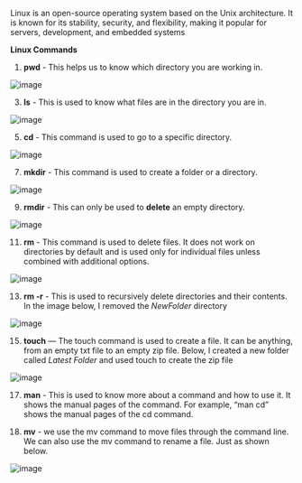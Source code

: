 Linux is an open-source operating system based on the Unix architecture. It is known for its stability, security, and flexibility, making it popular for servers, development, and embedded systems

**Linux Commands**

1. **pwd** - This helps us to know which directory you are working in.
   
![image](https://github.com/user-attachments/assets/161eb3d0-a35a-49c3-91f3-fac79b1eaba0)

3. **ls** - This is used to know what files are in the directory you are in.
   
![image](https://github.com/user-attachments/assets/6e156d47-87f3-4ddf-aa8e-1aa6be66c466)

5. **cd** -  This command is used to go to a specific directory.

![image](https://github.com/user-attachments/assets/cba091af-a1a1-4aa6-ae9f-611a7379b7a6)

7. **mkdir** - This command is used to create a folder or a directory.

![image](https://github.com/user-attachments/assets/ad2822ed-e957-48ee-80c0-324f8775729b)

9. **rmdir** - This can only be used to **delete** an empty directory.

![image](https://github.com/user-attachments/assets/48517e9b-6fce-4723-a09e-d60b8c561c42)

11. **rm** -  This command is used to delete files. It does not work on directories by default and is used only for individual files unless combined with additional options.

![image](https://github.com/user-attachments/assets/526f48cc-0ec3-45f8-9901-afb7f9f9fc28)

13. **rm -r** - This is used to recursively delete directories and their contents. In the image below, I removed the *NewFolder* directory

![image](https://github.com/user-attachments/assets/95d555fe-a424-40f7-bc63-ebd173130126)

15. **touch** — The touch command is used to create a file. It can be anything, from an empty txt file to an empty zip file. Below, I created a new folder called *Latest Folder* and used touch to create the zip file

![image](https://github.com/user-attachments/assets/5d81cd07-b44f-4c74-a31e-8d4f75121757)

17. **man** -  This is used to know more about a command and how to use it. It shows the manual pages of the command. For example, “man cd” shows the manual pages of the cd command.

18. **mv** - we use the mv command to move files through the command line. We can also use the mv command to rename a file. Just as shown below.

![image](https://github.com/user-attachments/assets/a9ccfafc-65d5-4538-b54a-e8ab5963f1f4)
